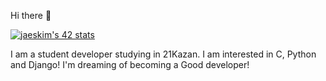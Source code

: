 Hi there 👋

[![jaeskim's 42 stats](https://badge42.herokuapp.com/api/stats/vpaladin)](https://github.com/JaeSeoKim/badge42)

I am a student developer studying in 21Kazan.
I am interested in C, Python and Django!
I'm dreaming of becoming a Good developer!
